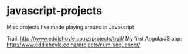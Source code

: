 javascript-projects
===================

Misc projects I've made playing around in Javascript

Trail: http://www.eddiehoyle.co.nz/projects/trail/
My first AngularJS app: http://www.eddiehoyle.co.nz/projects/num-sequencer/